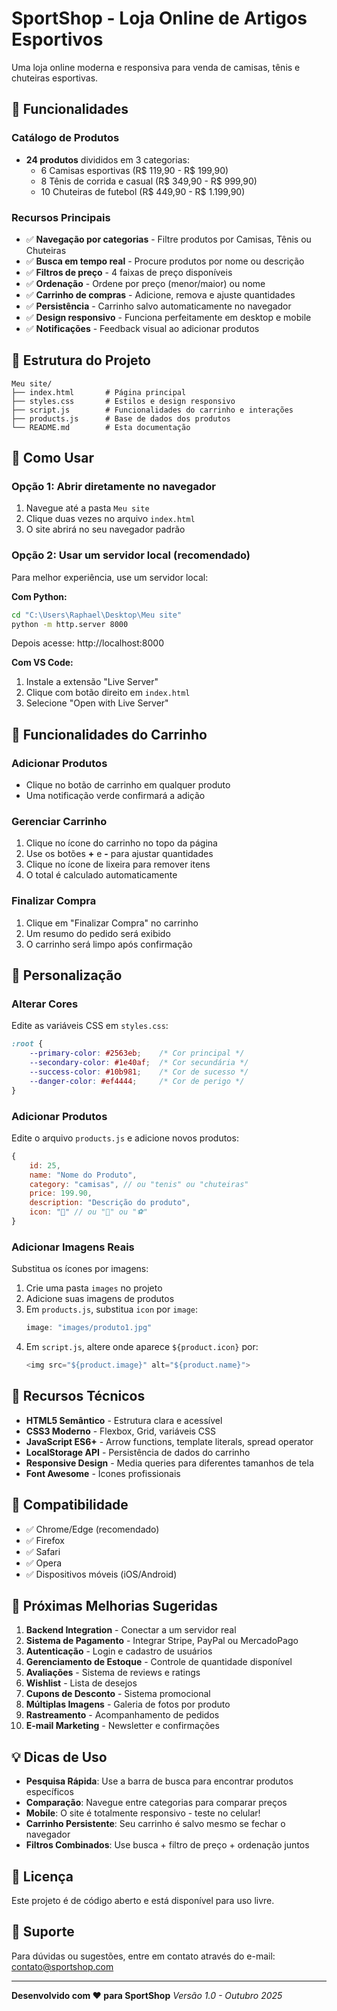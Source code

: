 # SportShop - Loja Online de Artigos Esportivos

Uma loja online moderna e responsiva para venda de camisas, tênis e chuteiras esportivas.

## 🚀 Funcionalidades

### Catálogo de Produtos
- **24 produtos** divididos em 3 categorias:
  - 6 Camisas esportivas (R$ 119,90 - R$ 199,90)
  - 8 Tênis de corrida e casual (R$ 349,90 - R$ 999,90)
  - 10 Chuteiras de futebol (R$ 449,90 - R$ 1.199,90)

### Recursos Principais
- ✅ **Navegação por categorias** - Filtre produtos por Camisas, Tênis ou Chuteiras
- ✅ **Busca em tempo real** - Procure produtos por nome ou descrição
- ✅ **Filtros de preço** - 4 faixas de preço disponíveis
- ✅ **Ordenação** - Ordene por preço (menor/maior) ou nome
- ✅ **Carrinho de compras** - Adicione, remova e ajuste quantidades
- ✅ **Persistência** - Carrinho salvo automaticamente no navegador
- ✅ **Design responsivo** - Funciona perfeitamente em desktop e mobile
- ✅ **Notificações** - Feedback visual ao adicionar produtos

## 📁 Estrutura do Projeto

```
Meu site/
├── index.html       # Página principal
├── styles.css       # Estilos e design responsivo
├── script.js        # Funcionalidades do carrinho e interações
├── products.js      # Base de dados dos produtos
└── README.md        # Esta documentação
```

## 🎯 Como Usar

### Opção 1: Abrir diretamente no navegador
1. Navegue até a pasta `Meu site`
2. Clique duas vezes no arquivo `index.html`
3. O site abrirá no seu navegador padrão

### Opção 2: Usar um servidor local (recomendado)
Para melhor experiência, use um servidor local:

**Com Python:**
```bash
cd "C:\Users\Raphael\Desktop\Meu site"
python -m http.server 8000
```
Depois acesse: http://localhost:8000

**Com VS Code:**
1. Instale a extensão "Live Server"
2. Clique com botão direito em `index.html`
3. Selecione "Open with Live Server"

## 🛒 Funcionalidades do Carrinho

### Adicionar Produtos
- Clique no botão de carrinho em qualquer produto
- Uma notificação verde confirmará a adição

### Gerenciar Carrinho
1. Clique no ícone do carrinho no topo da página
2. Use os botões **+** e **-** para ajustar quantidades
3. Clique no ícone de lixeira para remover itens
4. O total é calculado automaticamente

### Finalizar Compra
1. Clique em "Finalizar Compra" no carrinho
2. Um resumo do pedido será exibido
3. O carrinho será limpo após confirmação

## 🎨 Personalização

### Alterar Cores
Edite as variáveis CSS em `styles.css`:
```css
:root {
    --primary-color: #2563eb;    /* Cor principal */
    --secondary-color: #1e40af;  /* Cor secundária */
    --success-color: #10b981;    /* Cor de sucesso */
    --danger-color: #ef4444;     /* Cor de perigo */
}
```

### Adicionar Produtos
Edite o arquivo `products.js` e adicione novos produtos:
```javascript
{
    id: 25,
    name: "Nome do Produto",
    category: "camisas", // ou "tenis" ou "chuteiras"
    price: 199.90,
    description: "Descrição do produto",
    icon: "👕" // ou "👟" ou "⚽"
}
```

### Adicionar Imagens Reais
Substitua os ícones por imagens:
1. Crie uma pasta `images` no projeto
2. Adicione suas imagens de produtos
3. Em `products.js`, substitua `icon` por `image`:
   ```javascript
   image: "images/produto1.jpg"
   ```
4. Em `script.js`, altere onde aparece `${product.icon}` por:
   ```javascript
   <img src="${product.image}" alt="${product.name}">
   ```

## 🌟 Recursos Técnicos

- **HTML5 Semântico** - Estrutura clara e acessível
- **CSS3 Moderno** - Flexbox, Grid, variáveis CSS
- **JavaScript ES6+** - Arrow functions, template literals, spread operator
- **LocalStorage API** - Persistência de dados do carrinho
- **Responsive Design** - Media queries para diferentes tamanhos de tela
- **Font Awesome** - Ícones profissionais

## 📱 Compatibilidade

- ✅ Chrome/Edge (recomendado)
- ✅ Firefox
- ✅ Safari
- ✅ Opera
- ✅ Dispositivos móveis (iOS/Android)

## 🔧 Próximas Melhorias Sugeridas

1. **Backend Integration** - Conectar a um servidor real
2. **Sistema de Pagamento** - Integrar Stripe, PayPal ou MercadoPago
3. **Autenticação** - Login e cadastro de usuários
4. **Gerenciamento de Estoque** - Controle de quantidade disponível
5. **Avaliações** - Sistema de reviews e ratings
6. **Wishlist** - Lista de desejos
7. **Cupons de Desconto** - Sistema promocional
8. **Múltiplas Imagens** - Galeria de fotos por produto
9. **Rastreamento** - Acompanhamento de pedidos
10. **E-mail Marketing** - Newsletter e confirmações

## 💡 Dicas de Uso

- **Pesquisa Rápida**: Use a barra de busca para encontrar produtos específicos
- **Comparação**: Navegue entre categorias para comparar preços
- **Mobile**: O site é totalmente responsivo - teste no celular!
- **Carrinho Persistente**: Seu carrinho é salvo mesmo se fechar o navegador
- **Filtros Combinados**: Use busca + filtro de preço + ordenação juntos

## 📄 Licença

Este projeto é de código aberto e está disponível para uso livre.

## 🤝 Suporte

Para dúvidas ou sugestões, entre em contato através do e-mail: contato@sportshop.com

---

**Desenvolvido com ❤️ para SportShop** 
*Versão 1.0 - Outubro 2025*
